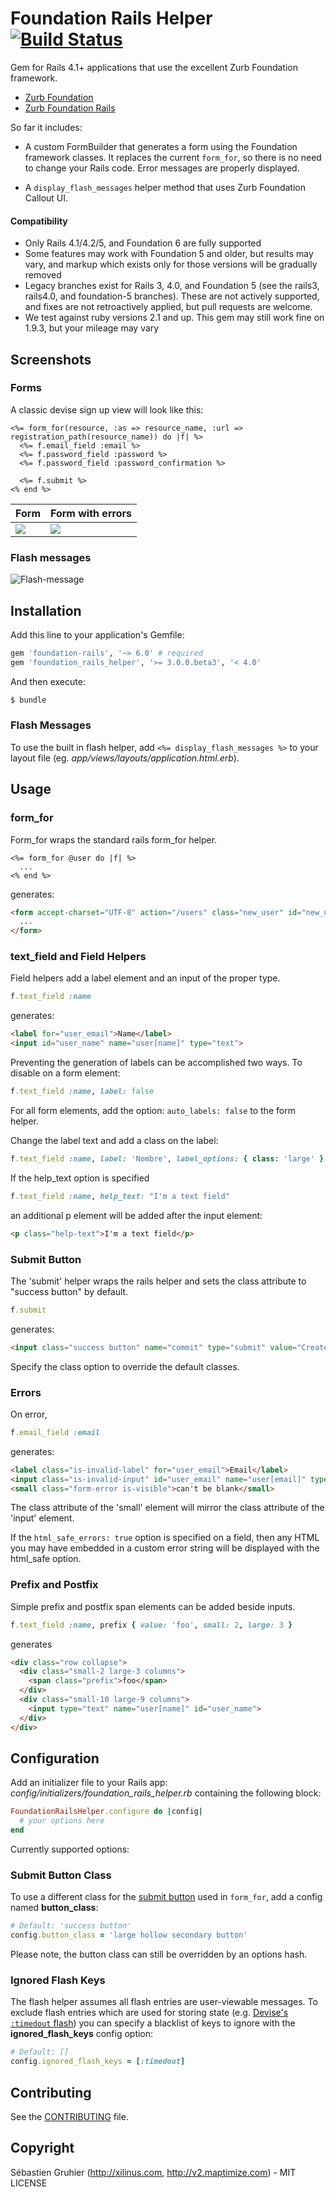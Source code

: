 # Foundation Rails Helper [![Build Status](https://secure.travis-ci.org/sgruhier/foundation_rails_helper.png)](http://travis-ci.org/sgruhier/foundation_rails_helper)

Gem for Rails 4.1+ applications that use the excellent Zurb Foundation framework.

* [Zurb Foundation](https://github.com/zurb/foundation)
* [Zurb Foundation Rails](https://github.com/zurb/foundation-rails)

So far it includes:

* A custom FormBuilder that generates a form using the Foundation framework classes. It replaces the current `form_for`, so there is no need to change your Rails code. Error messages are properly displayed.

* A `display_flash_messages` helper method that uses Zurb Foundation Callout UI.

#### Compatibility

* Only Rails 4.1/4.2/5, and Foundation 6 are fully supported
* Some features may work with Foundation 5 and older, but results may vary, and markup which exists only for those versions will be gradually removed
* Legacy branches exist for Rails 3, 4.0, and Foundation 5 (see the rails3, rails4.0, and foundation-5 branches). These are not actively supported, and fixes are not retroactively applied, but pull requests are welcome.
* We test against ruby versions 2.1 and up. This gem may still work fine on 1.9.3, but your mileage may vary


## Screenshots

### Forms
A classic devise sign up view will look like this:

```erb
<%= form_for(resource, :as => resource_name, :url => registration_path(resource_name)) do |f| %>
  <%= f.email_field :email %>
  <%= f.password_field :password %>
  <%= f.password_field :password_confirmation %>

  <%= f.submit %>
<% end %>
```

<table>
  <thead>
    <tr>
      <th>Form</th>
      <th>Form with errors</th>
    </tr>
  </thead>
  <tbody>
    <tr>
      <td valign='top'>
        <img src="https://cloud.githubusercontent.com/assets/1400414/18522106/8b981524-7a63-11e6-8450-0605cc310205.png"/>
      </td>
      <td valign='top'>
        <img src="https://cloud.githubusercontent.com/assets/1400414/18522107/8d0bfa24-7a63-11e6-8c0a-12757528b9ee.png"/>
      </td>
    </tr>
  </tbody>
</table>

### Flash messages

![Flash-message](https://cloud.githubusercontent.com/assets/1400414/18522256/3d13c97e-7a64-11e6-9ee2-33adc93cd573.png "Flash-message")

## Installation

Add this line to your application's Gemfile:

```ruby
gem 'foundation-rails', '~> 6.0' # required
gem 'foundation_rails_helper', '>= 3.0.0.beta3', '< 4.0'
```

And then execute:

```bash
$ bundle
```

### Flash Messages

To use the built in flash helper, add `<%= display_flash_messages %>` to your layout file (eg. *app/views/layouts/application.html.erb*).

## Usage

### form_for

Form_for wraps the standard rails form_for helper.

```erb
<%= form_for @user do |f| %>
  ...
<% end %>
```

generates:

```html
<form accept-charset="UTF-8" action="/users" class="new_user" id="new_user" method="post">
  ...
</form>
```

### text_field and Field Helpers

Field helpers add a label element and an input of the proper type.

```ruby
f.text_field :name
```

generates:

```html
<label for="user_email">Name</label>
<input id="user_name" name="user[name]" type="text">
```

Preventing the generation of labels can be accomplished two ways. To disable on a form element:
```ruby
f.text_field :name, label: false
```
For all form elements, add the option: `auto_labels: false` to the form helper.

Change the label text and add a class on the label:

```ruby
f.text_field :name, label: 'Nombre', label_options: { class: 'large' }
```

If the help_text option is specified

```ruby
f.text_field :name, help_text: "I'm a text field"
```

an additional p element will be added after the input element:

```html
<p class="help-text">I'm a text field</p>
```

### Submit Button

The 'submit' helper wraps the rails helper and sets the class attribute to "success button" by default.

```ruby
f.submit
```

generates:

```html
<input class="success button" name="commit" type="submit" value="Create User">
```

Specify the class option to override the default classes.

### Errors

On error,

```ruby
f.email_field :email
```

generates:

```html
<label class="is-invalid-label" for="user_email">Email</label>
<input class="is-invalid-input" id="user_email" name="user[email]" type="email" value="">
<small class="form-error is-visible">can't be blank</small>
```

The class attribute of the 'small' element will mirror the class attribute of the 'input' element.

If the `html_safe_errors: true` option is specified on a field, then any HTML you may have embedded in a custom error string will be displayed with the html_safe option.

### Prefix and Postfix
Simple prefix and postfix span elements can be added beside inputs.
```ruby
f.text_field :name, prefix { value: 'foo', small: 2, large: 3 }
```
generates
```html
<div class="row collapse">
  <div class="small-2 large-3 columns">
    <span class="prefix">foo</span>
  </div>
  <div class="small-10 large-9 columns">
    <input type="text" name="user[name]" id="user_name">
  </div>
</div>
```


## Configuration
Add an initializer file to your Rails app: *config/initializers/foundation_rails_helper.rb*
containing the following block:

```ruby
FoundationRailsHelper.configure do |config|
  # your options here
end
```

Currently supported options:

### Submit Button Class
To use a different class for the [submit button](https://github.com/sgruhier/foundation_rails_helper#submit-button) used in `form_for`, add a config named **button_class**:
```ruby
# Default: 'success button'
config.button_class = 'large hollow secondary button'
```

Please note, the button class can still be overridden by an options hash.

### Ignored Flash Keys
The flash helper assumes all flash entries are user-viewable messages.
To exclude flash entries which are used for storing state
(e.g. [Devise's `:timedout` flash](https://github.com/plataformatec/devise/issues/1777))
you can specify a blacklist of keys to ignore with the **ignored_flash_keys** config option:
```ruby
# Default: []
config.ignored_flash_keys = [:timedout]
```

## Contributing

See the [CONTRIBUTING](CONTRIBUTING.md) file.

## Copyright

Sébastien Gruhier (http://xilinus.com, http://v2.maptimize.com) - MIT LICENSE
